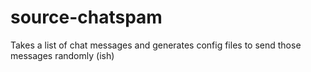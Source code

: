 source-chatspam
===============

Takes a list of chat messages and generates config files to send those messages randomly (ish)
